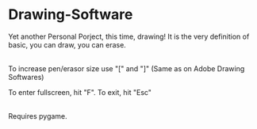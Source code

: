 # Drawing-Software

Yet another Personal Porject, this time, drawing! It is the very definition of basic, you can draw, you can erase.
<br>
<br>
<p>To increase pen/erasor size use "[" and "]" (Same as on Adobe Drawing Softwares)</p>
<p>To enter fullscreen, hit "F". To exit, hit "Esc"</p>
<br>
Requires pygame.


